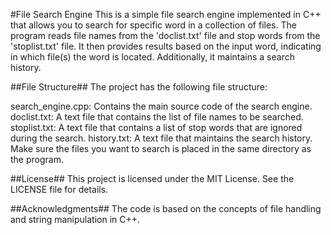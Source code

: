 #File Search Engine
This is a simple file search engine implemented in C++ that allows you to search for specific word in a collection of files. The program reads file names from the 'doclist.txt' file and stop words from the 'stoplist.txt' file. It then provides results based on the input word, indicating in which file(s) the word is located. Additionally, it maintains a search history.

##File Structure##
The project has the following file structure:

search_engine.cpp: Contains the main source code of the search engine.
doclist.txt: A text file that contains the list of file names to be searched.
stoplist.txt: A text file that contains a list of stop words that are ignored during the search.
history.txt: A text file that maintains the search history.
Make sure the files you want to search is placed in the same directory as the program.

##License##
This project is licensed under the MIT License. See the LICENSE file for details.

##Acknowledgments##
The code is based on the concepts of file handling and string manipulation in C++.
